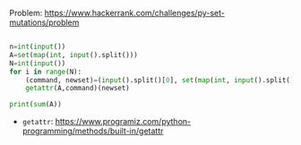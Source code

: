 Problem: https://www.hackerrank.com/challenges/py-set-mutations/problem

```python

n=int(input())
A=set(map(int, input().split()))
N=int(input())
for i in range(N):
    (command, newset)=(input().split()[0], set(map(int, input().split())))
    getattr(A,command)(newset)

print(sum(A))

```

- ```getattr```: https://www.programiz.com/python-programming/methods/built-in/getattr
